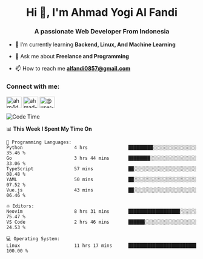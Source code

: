 <h1 align="center">Hi 👋, I'm Ahmad Yogi Al Fandi</h1>
<h3 align="center">A passionate Web Developer From Indonesia</h3>

- 🌱 I’m currently learning **Backend, Linux, And Machine Learning**

- 💬 Ask me about **Freelance and Programming**

- 📫 How to reach me **<alfandi0857@gmail.com>**

<h3 align="left">Connect with me:</h3>
<p align="left">
<a href="https://instagram.com/ahyalfan" target="blank"><img align="center" src="https://raw.githubusercontent.com/rahuldkjain/github-profile-readme-generator/master/src/images/icons/Social/instagram.svg" alt="ahm4d_alf" height="30" width="40" /></a>
  <a href="https://linkedin.com/in/ahmad-yogi-al-fandi" target="blank"><img align="center" src="https://raw.githubusercontent.com/rahuldkjain/github-profile-readme-generator/master/src/images/icons/Social/linked-in-alt.svg" alt="ahmad-yogi-al-fandi" height="30" width="40" /></a>
<a href="https://www.youtube.com/channel/UCLI1Dos-XvgatVk20PHrq2A" target="blank"><img align="center" src="https://raw.githubusercontent.com/rahuldkjain/github-profile-readme-generator/master/src/images/icons/Social/youtube.svg" alt="@user-et3bg8ny5g" height="30" width="40" /></a>
</p>

<!--START_SECTION:waka-->
![Code Time](http://img.shields.io/badge/Code%20Time-159%20hrs%2030%20mins-blue)

📊 **This Week I Spent My Time On** 

```text
💬 Programming Languages: 
Python                   4 hrs               █████████░░░░░░░░░░░░░░░░   35.46 % 
Go                       3 hrs 44 mins       ████████░░░░░░░░░░░░░░░░░   33.06 % 
TypeScript               57 mins             ██░░░░░░░░░░░░░░░░░░░░░░░   08.48 % 
YAML                     50 mins             ██░░░░░░░░░░░░░░░░░░░░░░░   07.52 % 
Vue.js                   43 mins             ██░░░░░░░░░░░░░░░░░░░░░░░   06.46 % 

🔥 Editors: 
Neovim                   8 hrs 31 mins       ███████████████████░░░░░░   75.47 % 
VS Code                  2 hrs 46 mins       ██████░░░░░░░░░░░░░░░░░░░   24.53 % 

💻 Operating System: 
Linux                    11 hrs 17 mins      █████████████████████████   100.00 % 
```


<!--END_SECTION:waka-->
